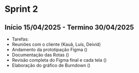 # Sprint 2

## Início 15/04/2025 - Termino 30/04/2025

- Tarefas:
- Reuniões com o cliente (Kauã, Luis, Deivid)
- Andamento da prototipação Figma ()
- Documentação das Rotas ()
- Revisão completa do Figma final e cada tela ()
- Elaboração do gráfico de Burndown ()
